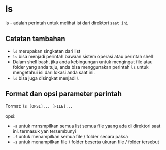 # ls

ls - adalah perintah untuk melihat isi dari direktori `saat ini`

## Catatan tambahan

- `ls` merupakan singkatan dari list
- `ls` bisa menjadi perintah bawaan sistem operasi atau perintah shell
- Dalam shell bash, jika anda kebingungan untuk mengingat file atau folder yang
  anda tuju, anda bisa menggunakan perintah `ls` untuk mengetahui isi dari
  lokasi anda saat ini.
- `ls` bisa juga disingkat menjadi `l`

## Format dan opsi parameter perintah

Format: `ls [OPSI]... [FILE]...`

opsi:

- `-a` untuk mrnsmpilkan semua list semua file yaang ada di direktori saat ini.
  termasuk yan tersembunyi
- `-f` untuk menampilkan semua file / folder secara paksa
- `-s` untuk menampilkan file / folder beserta ukuran file / folder tersebut
